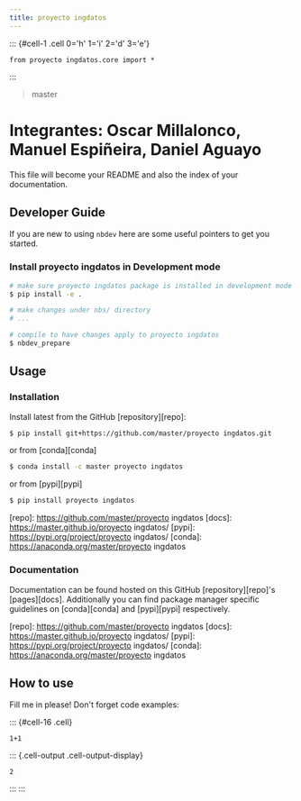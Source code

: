 ```yaml
---
title: proyecto ingdatos
---
```




::: {#cell-1 .cell 0='h' 1='i' 2='d' 3='e'}
``` {.python .cell-code}
from proyecto ingdatos.core import *
```
:::



> master


# Integrantes: Oscar Millalonco, Manuel Espiñeira, Daniel Aguayo

This file will become your README and also the index of your documentation.

## Developer Guide

If you are new to using `nbdev` here are some useful pointers to get you started.

### Install proyecto ingdatos in Development mode

```sh
# make sure proyecto ingdatos package is installed in development mode
$ pip install -e .

# make changes under nbs/ directory
# ...

# compile to have changes apply to proyecto ingdatos
$ nbdev_prepare
```

## Usage

### Installation

Install latest from the GitHub [repository][repo]:

```sh
$ pip install git+https://github.com/master/proyecto ingdatos.git
```

or from [conda][conda]

```sh
$ conda install -c master proyecto ingdatos
```

or from [pypi][pypi]


```sh
$ pip install proyecto ingdatos
```


[repo]: https://github.com/master/proyecto ingdatos
[docs]: https://master.github.io/proyecto ingdatos/
[pypi]: https://pypi.org/project/proyecto ingdatos/
[conda]: https://anaconda.org/master/proyecto ingdatos

### Documentation

Documentation can be found hosted on this GitHub [repository][repo]'s [pages][docs]. Additionally you can find package manager specific guidelines on [conda][conda] and [pypi][pypi] respectively.

[repo]: https://github.com/master/proyecto ingdatos
[docs]: https://master.github.io/proyecto ingdatos/
[pypi]: https://pypi.org/project/proyecto ingdatos/
[conda]: https://anaconda.org/master/proyecto ingdatos

## How to use

Fill me in please! Don't forget code examples:

::: {#cell-16 .cell}
``` {.python .cell-code}
1+1
```

::: {.cell-output .cell-output-display}
```
2
```
:::
:::



